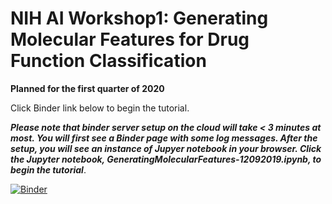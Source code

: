 # NIH AI Workshop1: Generating Molecular Features for Drug Function Classification  
**Planned for the first quarter of 2020**

Click Binder link below to begin the tutorial. 

***Please note that binder server setup on the cloud will take < 3 minutes at most. You will first see a Binder page with some log messages. After the setup, you will see an instance of Jupyer notebook in your browser. Click the Jupyter notebook, GeneratingMolecularFeatures-12092019.ipynb, to begin the tutorial***.

[![Binder](https://mybinder.org/badge_logo.svg)](https://mybinder.org/v2/gh/ravichas/SRWkshp1/master)
